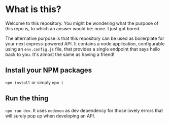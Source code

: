 # What is this?

Welcome to this repository. You might be wondering what the purpose of this repo is, to which an answer would be: none. I just got bored.

The alternative purpose is that this repository can be used as boilerplate for your next express-powered API. It contains a node application, configurable using an `env.config.js` file, that provides a single endpoint that says hello back to you. It's almost the same as having a friend!

## Install your NPM packages

`npm install` or simply `npm i`

## Run the thing

`npm run dev`. It uses `nodemon` as dev dependency for those lovely errors that will surely pop up when developing an API.
